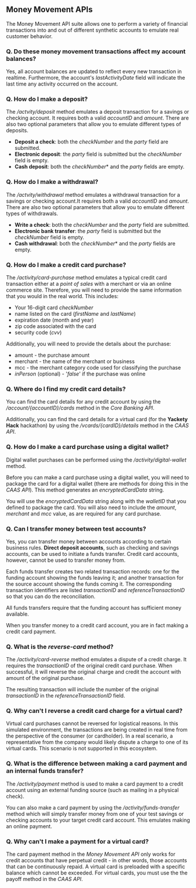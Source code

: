 ## Money Movement APIs

The Money Movement API suite allows one to perform a variety of financial transactions into and out of different synthetic accounts to emulate real customer behavior.

### Q. Do these money movement transactions affect my account balances?
Yes, all account balances are updated to reflect every new transaction in realtime. Furthermore, the account's *lastActivityDate* field will indicate the last time any activity occurred on the account.

### Q. How do I make a deposit?
The */actvity/deposit* method emulates a deposit transaction for a savings or checking account. It requires both a valid *accountID* and *amount*. There are also two optional parameters that allow you to emulate different types of deposits.

 - **Deposit a check**: both the *checkNumber* and the *party* field are submitted.
 - **Electronic deposit**: the *party* field is submitted but the *checkNumber* field is empty.
 - **Cash deposit**: both the *checkNumber** and the *party* fields are empty.


### Q. How do I make a withdrawal?
The */actvity/withdrawal* method emulates a withdrawal transaction for a savings or checking account.It requires both a valid *accountID* and *amount*. There are also two optional parameters that allow you to emulate different types of withdrawals.

 - **Write a check**: both the *checkNumber* and the *party* field are submitted.
 - **Electronic bank transfer**: the *party* field is submitted but the *checkNumber* field is empty.
 - **Cash withdrawal**: both the *checkNumber** and the *party* fields are empty.

### Q. How do I make a credit card purchase?
The */activity/card-purchase* method emulates a typical credit card transaction either at a *point of sales* with a merchant or via an online commerce site. Therefore, you will need to provide the same information that you would in the real world. This includes:
 - Your 16-digit card *checkNumber*
 - name listed on the card (*firstName* and *lastName*)
 - expiration date (month and year)
 - zip code associated with the card
 - security code (*cvv*)

Additionally, you will need to provide the details about the purchase:
  - amount - the purchase amount
  - merchant - the name of the merchant or business
  - mcc - the merchant category code used for classifying the purchase
  - *inPerson* (optional) - '*false*' if the purchase was online

### Q. Where do I find my credit card details?
You can find the card details for any credit account by using the */account/{accountID}/cards* method in the *Core Banking API*.

Additionally, you can find the card details for a virtual card (for the **Yackety Hack** hackathon) by using the */vcards/{cardID}/details* method in the *CAAS API*.

### Q. How do I make a card purchase using a digital wallet?
Digital wallet purchases can be performed using the */activity/digital-wallet* method.

Before you can make a card purchase using a digital wallet, you will need to package the card for a digital wallet (there are methods for doing this in the *CAAS API*). This method generates an *encryptedCardData* string.

You will use the *encryptedCardData* string along with the *walletID* that you defined to package the card. You will also need to include the *amount*, *merchant* and *mcc* value, as are required for any card purchase.

### Q. Can I transfer money between test accounts?
Yes, you can transfer money between accounts according to certain business rules. **Direct deposit accounts**, such as checking and savings accounts, can be used to initiate a funds transfer. Credit card accounts, however, cannot be used to transfer money from.

Each funds transfer creates two related transaction records: one for the funding account showing the funds leaving it; and another transaction for the source account showing the funds coming it. The corresponding transaction identifiers are listed *transactionID* and *referenceTransactionID* so that you can do the reconciliation.

All funds transfers require that the funding account has sufficient money available.

When you transfer money to a credit card account, you are in fact making a credit card payment.

### Q. What is the *reverse-card* method?
The */activity/card-reverse* method emulates a dispute of a credit charge. It requires the *transactionID* of the original credit card purchase. When successful, it will reverse the original charge and credit the account with amount of the original purchase.

The resulting transaction will include the number of the original *transactionID* in the *referenceTransactionID* field.

### Q. Why can't I reverse a credit card charge for a virtual card?
Virtual card purchases cannot be reversed for logistical reasons. In this simulated environment, the transactions are being created in real time from the perspective of the consumer (or cardholder). In a real scenario, a representative from the company would likely dispute a charge to one of its virtual cards. This scenario is not supported in this ecosystem.

### Q. What is the difference between making a card payment and an internal funds transfer?
The */activity/payment* method is used to make a card payment to a credit account using an external funding source (such as mailing in a physical check).

You can also make a card payment by using the */activity/funds-transfer* method which will simply transfer money from one of your test savings or checking accounts to your target credit card account. This emulates making an online payment.

### Q. Why can't I make a payment for a virtual card?
The card payment method in the *Money Movement API* only works for credit accounts that have perpetual credit - in other words, those accounts that can be continuously repaid. A virtual card is preloaded with a specific balance which cannot be exceeded. For virtual cards, you must use the the payoff method in the *CAAS API*.
